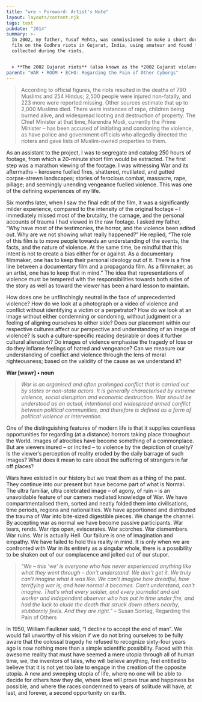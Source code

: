 ```yaml
---
title: "wre ~ Foreword: Artist's Note"
layout: layouts/content.njk
tags: text
pubdate: "2014"
summary: >-
  In 2002, my father, Yusuf Mehta, was commissioned to make a short documentary
  film on the Godhra riots in Gujarat, India, using amateur and found footage
  collected during the riots.


  > **The 2002 Gujarat riots** (also known as the *2002 Gujarat violence* and the *Gujarat pogrom*) was a three-day period of inter-communal violence in the western Indian state of Gujarat. Following the initial incident there were further outbreaks of violence in Ahmedabad for three weeks; statewide, there were further outbreaks of mass killings against the minority Muslim population for three months. The burning of a train in Godhra on 27 February 2002, which caused the deaths of 58 *karsevaks* (Hindu pilgrims) returning from *Ayodhya* is believed to have triggered the violence. Some commentators, however, hold the view that the attacks had been planned, were well orchestrated, and that the attack on the train was a “staged trigger” for what was actually premeditated violence.
parent: "WAR • ROOM • ECHO: Regarding the Pain of Other Cyborgs"
---
```

> According to official figures, the riots resulted in the deaths of 790 Muslims and 254 Hindus; 2,500 people were injured non-fatally, and 223 more were reported missing. Other sources estimate that up to 2,000 Muslims died. There were instances of rape, children being burned alive, and widespread looting and destruction of property. The Chief Minister at that time, Narendra Modi, currently the Prime Minister – has been accused of initiating and condoning the violence, as have police and government officials who allegedly directed the rioters and gave lists of Muslim-owned properties to them.

As an assistant to the project, I was to segregate and catalog 250 hours of footage, from which a 20-minute short film would be extracted. The first step was a marathon viewing of the footage. I was witnessing War and its aftermaths – kerosene fuelled fires, shattered, mutilated, and gutted corpse-strewn landscapes; stories of ferocious combat, massacre, rape, pillage; and seemingly unending vengeance fuelled violence. This was one of the defining experiences of my life.

Six months later, when I saw the final edit of the film, it was a significantly milder experience, compared to the intensity of the original footage – I immediately missed most of the brutality, the carnage, and the personal accounts of trauma I had viewed in the raw footage. I asked my father, “Why have most of the testimonies, the horror, and the violence been edited out. Why are we not showing what really happened?” He replied, “The role of this film is to move people towards an understanding of the events, the facts, and the nature of violence. At the same time, be mindful that this intent is not to create a bias either for or against. As a documentary filmmaker, one has to keep their personal ideology out of it. There is a fine line between a documentary film and a propaganda film. As a filmmaker, as an artist, one has to keep that in mind.” The idea that representations of violence must be tempered with the responsibilities towards both sides of the story as well as toward the viewer has been a hard lesson to maintain.

How does one be unflinchingly neutral in the face of unprecedented violence? How do we look at a photograph or a video of violence and conflict without identifying a victim or a perpetrator? How do we look at an image without either condemning or condoning, without judgment or a feeling of aligning ourselves to either side? Does our placement within our respective cultures affect our perspective and understanding of an image of violence? Is such a culture-specific reading desirable or does it further cultural alienation? Do images of violence emphasise the tragedy of loss or do they inflame feelings of hatred and vengeance? Can we measure our understanding of conflict and violence through the lens of moral righteousness; based on the validity of the cause as we understand it?

**War \[wawr] • noun**

> *War is an organised and often prolonged conflict that is carried out by states or non-state actors. It is generally characterised by extreme violence, social disruption and economic destruction. War should be understood as an actual, intentional and widespread armed conflict between political communities, and therefore is defined as a form of political violence or intervention.*

One of the distinguishing features of modern life is that it supplies countless opportunities for regarding (at a distance) horrors taking place throughout the World. Images of atrocities have become something of a commonplace. But are viewers inured – or incited – to violence by the depiction of cruelty? Is the viewer’s perception of reality eroded by the daily barrage of such images? What does it mean to care about the suffering of strangers in far off places?

Wars have existed in our history but we treat them as a thing of the past. They continue into our present but have become part of what is Normal. The ultra familiar, ultra celebrated image – of agony, of ruin – is an unavoidable feature of our camera mediated knowledge of War. We have compartmentalised them, sorted and neatly folded them into civilisations, time periods, regions and nationalities. We have apportioned and distributed the trauma of War into bite-sized digestible pieces. We change the channel. By accepting war as normal we have become passive participants. War tears, rends. War rips open, eviscerates. War scorches. War dismembers. War ruins. War is actually Hell. Our failure is one of imagination and empathy. We have failed to hold this reality in mind. It is only when we are confronted with War in its entirety as a singular whole, there is a possibility to be shaken out of our complacence and jolted out of our stupor.

> *"We – this 'we' is everyone who has never experienced anything like what they went through – don’t understand. We don’t get it. We truly can’t imagine what it was like. We can’t imagine how dreadful, how terrifying war is; and how normal it becomes. Can’t understand, can’t imagine. That’s what every soldier, and every journalist and aid worker and independent observer who has put in time under fire, and had the luck to elude the death that struck down others nearby, stubbornly feels. And they are right."*
> – Susan Sontag, Regarding the Pain of Others

In 1950, William Faulkner said, “I decline to accept the end of man”. We would fall unworthy of his vision if we do not bring ourselves to be fully aware that the colossal tragedy he refused to recognize sixty-four years ago is now nothing more than a simple scientific possibility. Faced with this awesome reality that must have seemed a mere utopia through all of human time, we, the inventors of tales, who will believe anything, feel entitled to believe that it is not yet too late to engage in the creation of the opposite utopia. A new and sweeping utopia of life, where no one will be able to decide for others how they die, where love will prove true and happiness be possible, and where the races condemned to years of solitude will have, at last, and forever, a second opportunity on earth.